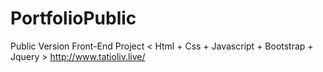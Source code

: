 # PortfolioPublic
 Public Version
 Front-End Project
 < Html + Css + Javascript + Bootstrap + Jquery >
 <http://www.tatioliv.live/>
